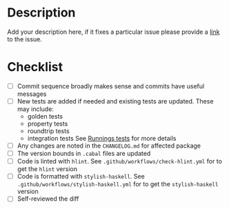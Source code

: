 # Description

Add your description here, if it fixes a particular issue please provide a
[link](https://docs.github.com/en/issues/tracking-your-work-with-issues/linking-a-pull-request-to-an-issue#linking-a-pull-request-to-an-issue-using-a-keyword=)
to the issue.

# Checklist

- [ ] Commit sequence broadly makes sense and commits have useful messages
- [ ] New tests are added if needed and existing tests are updated.  These may include:
  - golden tests
  - property tests
  - roundtrip tests
  - integration tests
  See [Runnings tests](https://github.com/input-output-hk/cardano-node-wiki/wiki/Running-tests) for more details
- [ ] Any changes are noted in the `CHANGELOG.md` for affected package
- [ ] The version bounds in `.cabal` files are updated
- [ ] Code is linted with `hlint`.  See `.github/workflows/check-hlint.yml` for to get the `hlint` version
- [ ] Code is formatted with `stylish-haskell`.  See `.github/workflows/stylish-haskell.yml` for to get the `stylish-haskell` version
- [ ] Self-reviewed the diff
